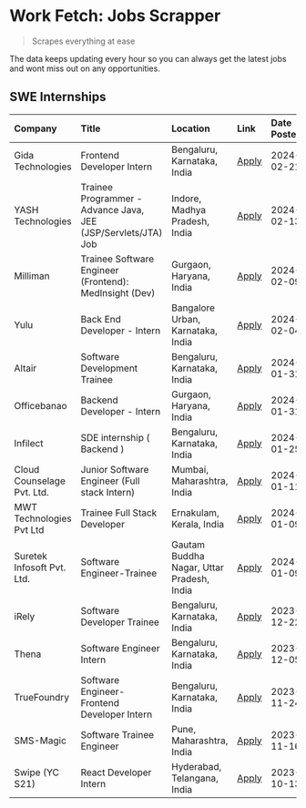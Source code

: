 # Work Fetch: Jobs Scrapper
> Scrapes everything at ease

The data keeps updating every hour so you can always get the latest jobs and wont miss out on any opportunities.

## SWE Internships
<!--START_SECTION:workfetch-->
| Company                    | Title                                                         | Location                                  | Link                                                                                                                                                                                                                                                                          | Date Posted   |
|:---------------------------|:--------------------------------------------------------------|:------------------------------------------|:------------------------------------------------------------------------------------------------------------------------------------------------------------------------------------------------------------------------------------------------------------------------------|:--------------|
| Gida Technologies          | Frontend Developer Intern                                     | Bengaluru, Karnataka, India               | [Apply](https://in.linkedin.com/jobs/view/frontend-developer-intern-at-gida-technologies-3836040945?refId=ZKAsrRnHgQc3sBgoIyqg0g%3D%3D&trackingId=c3oB0t7QoqaDXDQM8GOx1g%3D%3D&position=24&pageNum=0&trk=public_jobs_jserp-result_search-card)                                | 2024-02-21    |
| YASH Technologies          | Trainee Programmer - Advance Java, JEE (JSP/Servlets/JTA) Job | Indore, Madhya Pradesh, India             | [Apply](https://in.linkedin.com/jobs/view/trainee-programmer-advance-java-jee-jsp-servlets-jta-job-at-yash-technologies-3811759183?refId=ZKAsrRnHgQc3sBgoIyqg0g%3D%3D&trackingId=EUGYcPfkFwfbHjMAVgI8BA%3D%3D&position=16&pageNum=0&trk=public_jobs_jserp-result_search-card) | 2024-02-13    |
| Milliman                   | Trainee Software Engineer (Frontend): MedInsight (Dev)        | Gurgaon, Haryana, India                   | [Apply](https://in.linkedin.com/jobs/view/trainee-software-engineer-frontend-medinsight-dev-at-milliman-3792874280?refId=ZKAsrRnHgQc3sBgoIyqg0g%3D%3D&trackingId=rI6M7ljjrPNdzb9qqg87sw%3D%3D&position=6&pageNum=0&trk=public_jobs_jserp-result_search-card)                  | 2024-02-09    |
| Yulu                       | Back End Developer - Intern                                   | Bangalore Urban, Karnataka, India         | [Apply](https://in.linkedin.com/jobs/view/back-end-developer-intern-at-yulu-3821682220?refId=ZKAsrRnHgQc3sBgoIyqg0g%3D%3D&trackingId=%2BHd6XiZbqn0cKPtDtr1gHg%3D%3D&position=10&pageNum=0&trk=public_jobs_jserp-result_search-card)                                           | 2024-02-04    |
| Altair                     | Software Development Trainee                                  | Bengaluru, Karnataka, India               | [Apply](https://in.linkedin.com/jobs/view/software-development-trainee-at-altair-3817606202?refId=ZKAsrRnHgQc3sBgoIyqg0g%3D%3D&trackingId=XNcPfy6fuyvz6pNubfeKyw%3D%3D&position=15&pageNum=0&trk=public_jobs_jserp-result_search-card)                                        | 2024-01-31    |
| Officebanao                | Backend Developer - Intern                                    | Gurgaon, Haryana, India                   | [Apply](https://in.linkedin.com/jobs/view/backend-developer-intern-at-officebanao-3814263731?refId=ZKAsrRnHgQc3sBgoIyqg0g%3D%3D&trackingId=VZnRjd9ddLoOxMcikuYkIA%3D%3D&position=21&pageNum=0&trk=public_jobs_jserp-result_search-card)                                       | 2024-01-31    |
| Infilect                   | SDE internship ( Backend )                                    | Bengaluru, Karnataka, India               | [Apply](https://in.linkedin.com/jobs/view/sde-internship-backend-at-infilect-3815120558?refId=ZKAsrRnHgQc3sBgoIyqg0g%3D%3D&trackingId=78K%2F%2F%2BW3Bu6ztDoV4oWooQ%3D%3D&position=22&pageNum=0&trk=public_jobs_jserp-result_search-card)                                      | 2024-01-25    |
| Cloud Counselage Pvt. Ltd. | Junior Software Engineer (Full stack Intern)                  | Mumbai, Maharashtra, India                | [Apply](https://in.linkedin.com/jobs/view/junior-software-engineer-full-stack-intern-at-cloud-counselage-pvt-ltd-3803132814?refId=ZKAsrRnHgQc3sBgoIyqg0g%3D%3D&trackingId=QC1SJjcy%2BpKeuUB7quKkcQ%3D%3D&position=23&pageNum=0&trk=public_jobs_jserp-result_search-card)      | 2024-01-11    |
| MWT Technologies Pvt Ltd   | Trainee Full Stack Developer                                  | Ernakulam, Kerala, India                  | [Apply](https://in.linkedin.com/jobs/view/trainee-full-stack-developer-at-mwt-technologies-pvt-ltd-3800921715?refId=ZKAsrRnHgQc3sBgoIyqg0g%3D%3D&trackingId=lMIZwS2i56%2BJSOUYW4GR9A%3D%3D&position=5&pageNum=0&trk=public_jobs_jserp-result_search-card)                     | 2024-01-09    |
| Suretek Infosoft Pvt. Ltd. | Software Engineer-Trainee                                     | Gautam Buddha Nagar, Uttar Pradesh, India | [Apply](https://in.linkedin.com/jobs/view/software-engineer-trainee-at-suretek-infosoft-pvt-ltd-3800934643?refId=ZKAsrRnHgQc3sBgoIyqg0g%3D%3D&trackingId=IBXDrA%2FyhBLA4eMBUirzdw%3D%3D&position=18&pageNum=0&trk=public_jobs_jserp-result_search-card)                       | 2024-01-09    |
| iRely                      | Software Developer Trainee                                    | Bengaluru, Karnataka, India               | [Apply](https://in.linkedin.com/jobs/view/software-developer-trainee-at-irely-3801577534?refId=ZKAsrRnHgQc3sBgoIyqg0g%3D%3D&trackingId=rQFcz8SpzxIdq7kkSd%2BaLQ%3D%3D&position=11&pageNum=0&trk=public_jobs_jserp-result_search-card)                                         | 2023-12-22    |
| Thena                      | Software Engineer Intern                                      | Bengaluru, Karnataka, India               | [Apply](https://in.linkedin.com/jobs/view/software-engineer-intern-at-thena-3778731751?refId=ZKAsrRnHgQc3sBgoIyqg0g%3D%3D&trackingId=IuFz2r%2FcTM78aE2LQP8VkA%3D%3D&position=13&pageNum=0&trk=public_jobs_jserp-result_search-card)                                           | 2023-12-05    |
| TrueFoundry                | Software Engineer- Frontend Developer Intern                  | Bengaluru, Karnataka, India               | [Apply](https://in.linkedin.com/jobs/view/software-engineer-frontend-developer-intern-at-truefoundry-3790095058?refId=ZKAsrRnHgQc3sBgoIyqg0g%3D%3D&trackingId=PAekHGtiqMPC1Akd2cB4vg%3D%3D&position=12&pageNum=0&trk=public_jobs_jserp-result_search-card)                    | 2023-11-24    |
| SMS-Magic                  | Software Trainee Engineer                                     | Pune, Maharashtra, India                  | [Apply](https://in.linkedin.com/jobs/view/software-trainee-engineer-at-sms-magic-3761409781?refId=ZKAsrRnHgQc3sBgoIyqg0g%3D%3D&trackingId=y5uYLWhNaqHVEj%2Bm6xtiqw%3D%3D&position=25&pageNum=0&trk=public_jobs_jserp-result_search-card)                                      | 2023-11-16    |
| Swipe (YC S21)             | React Developer Intern                                        | Hyderabad, Telangana, India               | [Apply](https://in.linkedin.com/jobs/view/react-developer-intern-at-swipe-yc-s21-3737600089?refId=ZKAsrRnHgQc3sBgoIyqg0g%3D%3D&trackingId=Riw3qInr2OMUE4w7iWEmsw%3D%3D&position=14&pageNum=0&trk=public_jobs_jserp-result_search-card)                                        | 2023-10-13    |
<!--END_SECTION:workfetch-->

